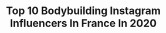 ---
title: Top 10 Bodybuilding Instagram Influencers In France In 2020
description: >-
  Find top bodybuilding Instagram influencers in France in 2020. Most popular hashtags: #bodybuilding #fitness #body #fitfam.
platform: Instagram
profiles:
  - username: "petitpatapon_nunchaku"
    fullname: >-
      Petit PatapOn Nunchaku
    location: "France"
    followers: 40811
    engagement: 1008
    commentsToLikes: 0.044300
    id: ck15reqik7kg50i1932axptcx
    verified: false
    hashtags: "#storytime, #katanagirl, #activelife, #stayhyper"
  - username: "alexandra_maia19"
    fullname: >-
      Alexandra Maia 🇫🇷
    location: "France"
    followers: 9793
    engagement: 1507
    commentsToLikes: 0.061730
    id: ck8t3yj7z4yew0j78vxrsns3q
    verified: false
    hashtags: "#train, #dansmabulle, #boxe, #puissance"
  - username: "marie.cardona_"
    fullname: >-
      PROZIS -> CARDONA
    location: "France"
    followers: 11125
    engagement: 1626
    commentsToLikes: 0.055329
    id: ck8t4zb128brj0j78uc5eqnji
    verified: false
    hashtags: "#shape, #picoftheweek, #determination, #bodypositive"
  - username: "stylish_star_ayush"
    fullname: >-
      Ayush Mehta
    location: "France"
    followers: 6752
    engagement: 993
    commentsToLikes: 0.147316
    id: ck8ta0kz3q0le0j787iarxh9q
    verified: false
    hashtags: "#gym, #gymmotivation, #colur, #kamkaronamkaro"
  - username: "_passportoflove_"
    fullname: >-
      𝐌𝐀𝐓 ╳ 𝐅𝐀𝐍𝐍𝐘
    location: "France"
    followers: 3109
    engagement: 3293
    commentsToLikes: 0.073598
    id: ck13cyyyj2tyl0i19mcmgtwz3
    verified: false
    hashtags: "#sweet, #goodvibes, #loveyou, #engaged"
  - username: "newliiifestyle"
    fullname: >-
      NEWLIIIFESTYLE
    location: "France"
    followers: 36610
    engagement: 377
    commentsToLikes: 0.086641
    id: ck8t3fzv4341n0j7899uv37ee
    verified: false
    hashtags: "#bodybuilder, #instagram, #selfconfidence, #lifestyle"
  - username: "grekos_999"
    fullname: >-
      Gregory
    location: "France"
    followers: 2498
    engagement: 2383
    commentsToLikes: 0.059463
    id: ck0u9mavaa3ht0i19cj2hy7xe
    verified: false
    hashtags: "#plyometrics, #followforfollowback, #triplesalto, #jump"
  - username: "ornellou_nsl"
    fullname: >-
      Ornella Nesle
    location: "France"
    followers: 10472
    engagement: 1724
    commentsToLikes: 0.024042
    id: ck8t3fzoq340e0j78wqwa9fgb
    verified: false
    hashtags: "#instafitfam, #strongnotskinny, #igfit, #gymlifestyle"
  - username: "tibonorman"
    fullname: >-
      📸 Tibo Norman 🇨🇵
    location: "France"
    followers: 105892
    engagement: 211
    commentsToLikes: 0.044096
    id: ck6ubrol6bb7k0j71ma0vq6no
    verified: false
    hashtags: "#tibonorman, #toronto, #summerbody, #coronavirus"
  - username: "logfive"
    fullname: >-
      ＬＯＧＡＮ SICOLI PICASSO
    location: "France"
    followers: 9881
    engagement: 1216
    commentsToLikes: 0.088910
    id: ck14lkg3xv5260i19p8yuk6ji
    verified: false
    hashtags: "#bomberjacket, #chicstyle, #aboutlastnight, #browneyes"
---